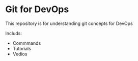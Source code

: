 # Git for DevOps


This repository is for understanding git concepts for DevOps

Includs:
* Commmands
* Tutorials
* Vedios
